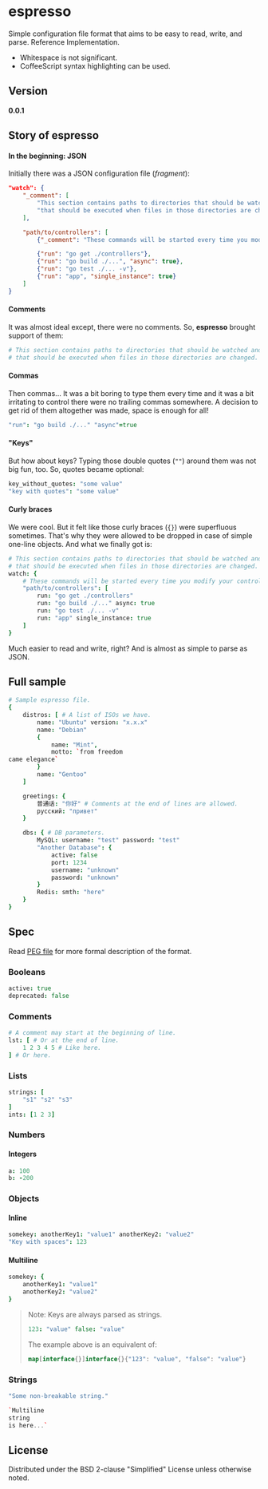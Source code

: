 # espresso
Simple configuration file format that aims to be easy to read, write, and parse.
Reference Implementation.

* Whitespace is not significant.
* CoffeeScript syntax highlighting can be used.

## Version
**0.0.1**

## Story of espresso
#### In the beginning: JSON
Initially there was a JSON configuration file (*fragment*):
```json
"watch": {
	"_comment": [
		"This section contains paths to directories that should be watched and commands",
		"that should be executed when files in those directories are changed."
	],

	"path/to/controllers": [
		{"_comment": "These commands will be started every time you modify your controllers."}

		{"run": "go get ./controllers"},
		{"run": "go build ./...", "async": true},
		{"run": "go test ./... -v"},
		{"run": "app", "single_instance": true}
	]
}
```

#### Comments
It was almost ideal except, there were no comments. So, **espresso** brought support of them:
```coffee
# This section contains paths to directories that should be watched and commands
# that should be executed when files in those directories are changed.
```

#### Commas
Then commas... It was a bit boring to type them every time and it was a bit irritating to control
there were no trailing commas somewhere.
A decision to get rid of them altogether was made, space is enough for all!
```coffee
"run": "go build ./..." "async"=true
```

#### "Keys"
But how about keys? Typing those double quotes (`""`) around them was not big fun, too.
So, quotes became optional:
```coffee
key_without_quotes: "some value"
"key with quotes": "some value"
```

#### Curly braces
We were cool. But it felt like those curly braces (`{}`) were superfluous sometimes.
That's why they were allowed to be dropped in case of simple one-line objects.
And what we finally got is:
```coffee
# This section contains paths to directories that should be watched and commands
# that should be executed when files in those directories are changed.
watch: {
	# These commands will be started every time you modify your controllers.
	"path/to/controllers": [
		run: "go get ./controllers"
		run: "go build ./..." async: true
		run: "go test ./... -v"
		run: "app" single_instance: true
	]
}
```
Much easier to read and write, right? And is almost as simple to parse as JSON.

## Full sample
```coffee
# Sample espresso file.
{
	distros: [ # A list of ISOs we have.
		name: "Ubuntu" version: "x.x.x"
		name: "Debian"
		{
			name: "Mint",
			motto: `from freedom
came elegance`
		}
		name: "Gentoo"
	]

	greetings: {
		普通话: "你好" # Comments at the end of lines are allowed.
		русский: "привет"
	}

	dbs: { # DB parameters.
		MySQL: username: "test" password: "test"
		"Another Database": {
			active: false
			port: 1234
			username: "unknown"
			password: "unknown"
		}
		Redis: smth: "here"
	}
}
```

## Spec
Read [PEG file](grammar/espresso_v0_0_1.peg) for more formal description of the format.

### Booleans
```coffee
active: true
deprecated: false
```
### Comments
```coffee
# A comment may start at the beginning of line.
lst: [ # Or at the end of line.
	1 2 3 4 5 # Like here.
] # Or here.
```
### Lists
```coffee
strings: [
	"s1" "s2" "s3"
]
ints: [1 2 3]
```
### Numbers
#### Integers
```coffee
a: 100
b: -200
```
### Objects

#### Inline
```coffee
somekey: anotherKey1: "value1" anotherKey2: "value2"
"Key with spaces": 123
```
#### Multiline
```coffee
somekey: {
	anotherKey1: "value1"
	anotherKey2: "value2"
}
```

> Note: Keys are always parsed as strings.
> ```coffee
> 123: "value" false: "value"
> ```
> The example above is an equivalent of:
> ```go
> map[interface{}]interface{}{"123": "value", "false": "value"}
> ```

### Strings
```coffee
"Some non-breakable string."
```
```coffee
`Multiline
string
is here...`
```

## License
Distributed under the BSD 2-clause "Simplified" License unless otherwise noted.
